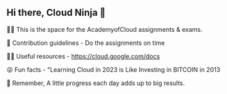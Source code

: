 ## Hi there, Cloud Ninja 👋


🙋‍♀️ This is the space for the AcademyofCloud assignments & exams.

🌈 Contribution guidelines - Do the assignments on time

👩‍💻 Useful resources - https://cloud.google.com/docs

😜 Fun facts - "Learning Cloud in 2023 is Like Investing in BITCOIN in 2013 

🧙 Remember, A little progress each day adds up to big results.

<!-- 
<p align="center">

  <h3 align="center">AcademyofCloud</h3>
  <p align="center">
    <a href="https://academyofcloud.com">Website</a>
     .
    <h3>Welcome here! 🙋‍♀️ Let's learn together</h3>
  </p>
</p>
-->
